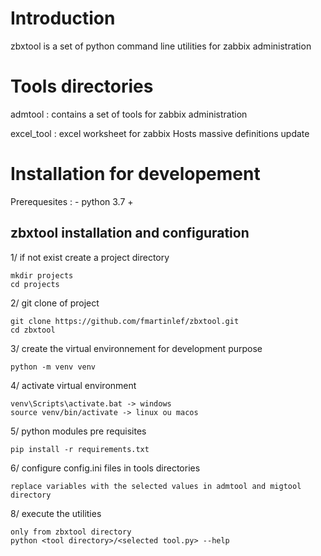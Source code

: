 # Introduction
zbxtool is a set of python command line utilities for zabbix administration

# Tools directories
admtool : contains a set of tools for zabbix administration

excel_tool : excel worksheet for zabbix Hosts massive definitions update


# Installation for developement
Prerequesites : - python 3.7 +

## zbxtool installation and configuration
1/ if not exist create a project directory 
    
    mkdir projects
    cd projects

2/ git clone of project

    git clone https://github.com/fmartinlef/zbxtool.git
    cd zbxtool

3/ create the virtual environnement for development purpose

    python -m venv venv

4/ activate virtual environment

    venv\Scripts\activate.bat -> windows
    source venv/bin/activate -> linux ou macos

5/ python modules pre requisites

    pip install -r requirements.txt

6/ configure config.ini files in tools directories

    replace variables with the selected values in admtool and migtool directory
    
8/ execute the utilities
    
    only from zbxtool directory  
    python <tool directory>/<selected tool.py> --help

 
